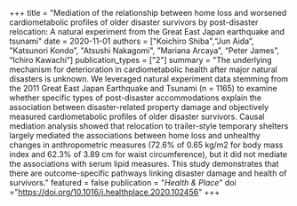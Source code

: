 +++
title = "Mediation of the relationship between home loss and worsened cardiometabolic profiles of older disaster survivors by post-disaster relocation: A natural experiment from the Great East Japan earthquake and tsunami"
date = 2020-11-01
authors = ["Koichiro Shiba",“Jun Aida”, "Katsunori Kondo”, "Atsushi Nakagomi", ”Mariana Arcaya”, “Peter James”, “Ichiro Kawachi”]
publication_types = ["2"]
summary = "The underlying mechanism for deterioration in cardiometabolic health after major natural disasters is unknown. We leveraged natural experiment data stemming from the 2011 Great East Japan Earthquake and Tsunami (n = 1165) to examine whether specific types of post-disaster accommodations explain the association between disaster-related property damage and objectively measured cardiometabolic profiles of older disaster survivors. Causal mediation analysis showed that relocation to trailer-style temporary shelters largely mediated the associations between home loss and unhealthy changes in anthropometric measures (72.6% of 0.65 kg/m2 for body mass index and 62.3% of 3.89 cm for waist circumference), but it did not mediate the associations with serum lipid measures. This study demonstrates that there are outcome-specific pathways linking disaster damage and health of survivors."
featured = false
publication = "*Health & Place*"
doi ="https://doi.org/10.1016/j.healthplace.2020.102456"
+++
